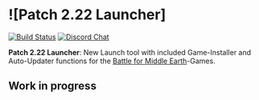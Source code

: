 ![Patch 2.22 Launcher]
============================================================

[![Build Status](https://github.com/Ravo92/Patch-2.22-Launcher/workflows/CI/badge.svg)](https://github.com/Ravo92/Patch-2.22-Launcher/actions)
[![Discord Chat](https://img.shields.io/discord/398393968234332161.svg?logo=discord)](https://discord.gg/stpc2twA)

**Patch 2.22 Launcher**: New Launch tool with included Game-Installer and Auto-Updater functions for the [Battle for Middle Earth](https://en.wikipedia.org/wiki/The_Lord_of_the_Rings:_The_Battle_for_Middle-earth)-Games.

## Work in progress
